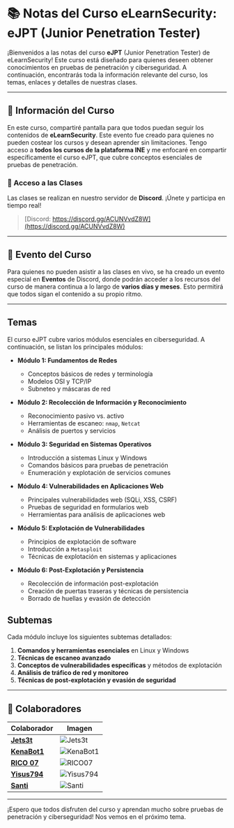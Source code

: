 
# 📚 Notas del Curso eLearnSecurity: eJPT (Junior Penetration Tester)

¡Bienvenidos a las notas del curso **eJPT** (Junior Penetration Tester) de eLearnSecurity! Este curso está diseñado para quienes deseen obtener conocimientos en pruebas de penetración y ciberseguridad. A continuación, encontrarás toda la información relevante del curso, los temas, enlaces y detalles de nuestras clases.

---

## 📅 Información del Curso

En este curso, compartiré pantalla para que todos puedan seguir los contenidos de **eLearnSecurity**. Este evento fue creado para quienes no pueden costear los cursos y desean aprender sin limitaciones. Tengo acceso a **todos los cursos de la plataforma INE** y me enfocaré en compartir específicamente el curso eJPT, que cubre conceptos esenciales de pruebas de penetración.

### 🔗 Acceso a las Clases
Las clases se realizan en nuestro servidor de **Discord**. ¡Únete y participa en tiempo real!

> [Discord: https://discord.gg/ACUNVvdZ8W](https://discord.gg/ACUNVvdZ8W)

---

## 🎉 Evento del Curso
Para quienes no pueden asistir a las clases en vivo, se ha creado un evento especial en **Eventos** de Discord, donde podrán acceder a los recursos del curso de manera continua a lo largo de **varios días y meses**. Esto permitirá que todos sigan el contenido a su propio ritmo.

---

## Temas

El curso eJPT cubre varios módulos esenciales en ciberseguridad. A continuación, se listan los principales módulos:

- **Módulo 1: Fundamentos de Redes**
  - Conceptos básicos de redes y terminología
  - Modelos OSI y TCP/IP
  - Subneteo y máscaras de red

- **Módulo 2: Recolección de Información y Reconocimiento**
  - Reconocimiento pasivo vs. activo
  - Herramientas de escaneo: `nmap`, `Netcat`
  - Análisis de puertos y servicios

- **Módulo 3: Seguridad en Sistemas Operativos**
  - Introducción a sistemas Linux y Windows
  - Comandos básicos para pruebas de penetración
  - Enumeración y explotación de servicios comunes

- **Módulo 4: Vulnerabilidades en Aplicaciones Web**
  - Principales vulnerabilidades web (SQLi, XSS, CSRF)
  - Pruebas de seguridad en formularios web
  - Herramientas para análisis de aplicaciones web

- **Módulo 5: Explotación de Vulnerabilidades**
  - Principios de explotación de software
  - Introducción a `Metasploit`
  - Técnicas de explotación en sistemas y aplicaciones

- **Módulo 6: Post-Explotación y Persistencia**
  - Recolección de información post-explotación
  - Creación de puertas traseras y técnicas de persistencia
  - Borrado de huellas y evasión de detección

## Subtemas

Cada módulo incluye los siguientes subtemas detallados:

1. **Comandos y herramientas esenciales** en Linux y Windows
2. **Técnicas de escaneo avanzado**
3. **Conceptos de vulnerabilidades específicas** y métodos de explotación
4. **Análisis de tráfico de red y monitoreo**
5. **Técnicas de post-explotación y evasión de seguridad**

---

## 🤝 Colaboradores

| Colaborador   | Imagen |
|---------------|--------|
| [**Jets3t**](https://github.com/dYNAM0x)  | ![Jets3t](https://github.com/dYNAM0x.png?size=100) |
| [**KenaBot1**](https://github.com/SLAYER-CODE) | ![KenaBot1](https://github.com/SLAYER-CODE.png?size=100) |
| [**RICO 07**](https://github.com/Imahian) | ![RICO07](https://github.com/Imahian.png?size=100) |
| [**Yisus794**](https://github.com/yisus794) | ![Yisus794](https://github.com/yisus794.png?size=100) |
| [**Santi**](https://github.com/Santiagosmb18) | ![Santi](https://github.com/Santiagosmb18.png?size=100) |

---

¡Espero que todos disfruten del curso y aprendan mucho sobre pruebas de penetración y ciberseguridad! Nos vemos en el próximo tema.
